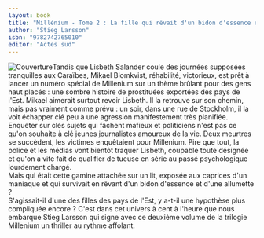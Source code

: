 ```yaml
---
layout: book
title: "Millénium - Tome 2 : La fille qui rêvait d'un bidon d'essence et d'une allumette"
author: "Stieg Larsson"
isbn: "9782742765010"
editor: "Actes sud"
---
```

![Couverture](/img/9782742765010.jpg)Tandis que Lisbeth Salander coule des journées supposées tranquilles aux Caraïbes, Mikael Blomkvist, réhabilité, victorieux, est prêt à lancer un numéro spécial de Millenium sur un thème brûlant pour des gens haut placés : une sombre histoire de prostituées exportées des pays de l'Est. Mikael aimerait surtout revoir Lisbeth. Il la retrouve sur son chemin, mais pas vraiment comme prévu : un soir, dans une rue de Stockholm, il la voit échapper clé peu à une agression manifestement très planifiée.  
Enquêter sur clés sujets qui fâchent mafieux et politiciens n'est pas ce qu'on souhaite à clé jeunes journalistes amoureux de la vie. Deux meurtres se succèdent, les victimes enquêtaient pour Millenium. Pire que tout, la police et les médias vont bientôt traquer Lisbeth, coupable toute désignée et qu'on a vite fait de qualifier de tueuse en série au passé psychologique lourdement chargé.  
Mais qui était cette gamine attachée sur un lit, exposée aux caprices d'un maniaque et qui survivait en rêvant d'un bidon d'essence et d'une allumette ?  
S'agissait-il d'une des filles des pays de l'Est, y a-t-il une hypothèse plus compliquée encore ? C'est dans cet univers à cent à l'heure que nous embarque Stieg Larsson qui signe avec ce deuxième volume de la trilogie Millenium un thriller au rythme affolant.